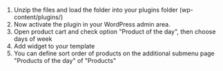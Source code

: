 1. Unzip the files and load the folder into your plugins folder (wp-content/plugins/)
2. Now activate the plugin in your WordPress admin area.
3. Open product cart and check option "Product of the day", then choose days of week
4. Add widget to your template
5. You can define sort order of products on the additional submenu page "Products of the day" of "Products"